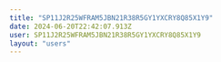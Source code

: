```yaml
---
title: "SP11J2R25WFRAM5JBN21R38R5GY1YXCRY8Q85X1Y9"
date: 2024-06-20T22:42:07.913Z
user: SP11J2R25WFRAM5JBN21R38R5GY1YXCRY8Q85X1Y9
layout: "users"
---
```

    